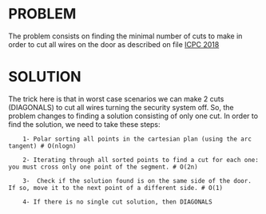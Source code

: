 # PROBLEM

The problem consists on finding the minimal number of cuts to make in order to cut all wires on the door as described on file [ICPC 2018](https://github.com/gabrielmsantos/acmicpc/blob/master/icpc2018.pdf)

# SOLUTION

The trick here is that in worst case scenarios we can make 2 cuts (DIAGONALS) to cut all wires turning the security system off. So, the problem changes to finding a solution consisting of only one cut.
In order to find the solution, we need to take these steps:
```
    1- Polar sorting all points in the cartesian plan (using the arc tangent) # O(nlogn)
```
```
    2- Iterating through all sorted points to find a cut for each one: you must cross only one point of the segment. # O(2n)
```
```
    3-  Check if the solution found is on the same side of the door. If so, move it to the next point of a different side. # O(1)
```
```
    4- If there is no single cut solution, then DIAGONALS
```

